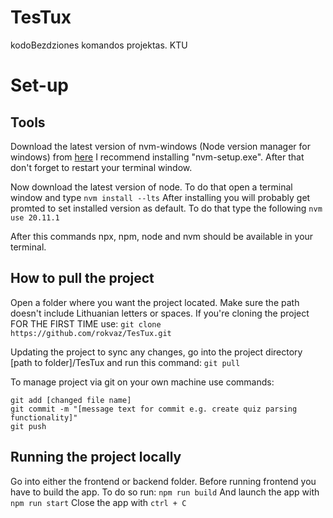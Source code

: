 # TesTux
kodoBezdziones komandos projektas.
KTU

# Set-up
## Tools
Download the latest version of nvm-windows (Node version manager for windows) from [here](https://github.com/coreybutler/nvm-windows/releases)
I recommend installing "nvm-setup.exe". After that don't forget to restart your terminal window.

Now download the latest version of node. To do that open a terminal window and type
```nvm install --lts```
After installing you will probably get promted to set installed version as default. To do that type the following
```nvm use 20.11.1```

After this commands npx, npm, node and nvm should be available in your terminal.

## How to pull the project
Open a folder where you want the project located. Make sure the path doesn't include Lithuanian letters or spaces.
If you're cloning the project FOR THE FIRST TIME use:
```git clone https://github.com/rokvaz/TesTux.git```

Updating the project to sync any changes, go into the project directory [path to folder]/TesTux and run this command:
```git pull```

To manage project via git on your own machine use commands:
```
git add [changed file name]
git commit -m "[message text for commit e.g. create quiz parsing functionality]"
git push
```

## Running the project locally
Go into either the frontend or backend folder.
Before running frontend you have to build the app. To do so run:
```npm run build```
And launch the app with
```npm run start```
Close the app with
```ctrl + C```


